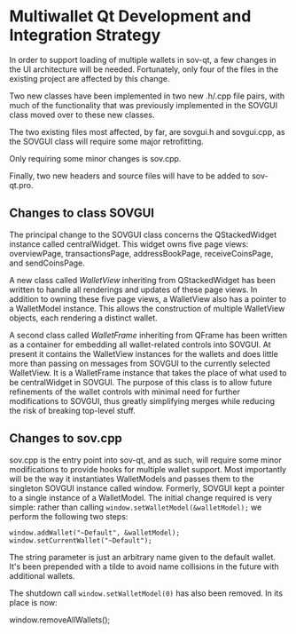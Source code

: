 Multiwallet Qt Development and Integration Strategy
===================================================

In order to support loading of multiple wallets in sov-qt, a few changes in the UI architecture will be needed.
Fortunately, only four of the files in the existing project are affected by this change.

Two new classes have been implemented in two new .h/.cpp file pairs, with much of the functionality that was previously
implemented in the SOVGUI class moved over to these new classes.

The two existing files most affected, by far, are sovgui.h and sovgui.cpp, as the SOVGUI class will require
some major retrofitting.

Only requiring some minor changes is sov.cpp.

Finally, two new headers and source files will have to be added to sov-qt.pro.

Changes to class SOVGUI
---------------------------
The principal change to the SOVGUI class concerns the QStackedWidget instance called centralWidget.
This widget owns five page views: overviewPage, transactionsPage, addressBookPage, receiveCoinsPage, and sendCoinsPage.

A new class called *WalletView* inheriting from QStackedWidget has been written to handle all renderings and updates of
these page views. In addition to owning these five page views, a WalletView also has a pointer to a WalletModel instance.
This allows the construction of multiple WalletView objects, each rendering a distinct wallet.

A second class called *WalletFrame* inheriting from QFrame has been written as a container for embedding all wallet-related
controls into SOVGUI. At present it contains the WalletView instances for the wallets and does little more than passing on messages
from SOVGUI to the currently selected WalletView. It is a WalletFrame instance
that takes the place of what used to be centralWidget in SOVGUI. The purpose of this class is to allow future
refinements of the wallet controls with minimal need for further modifications to SOVGUI, thus greatly simplifying
merges while reducing the risk of breaking top-level stuff.

Changes to sov.cpp
----------------------
sov.cpp is the entry point into sov-qt, and as such, will require some minor modifications to provide hooks for
multiple wallet support. Most importantly will be the way it instantiates WalletModels and passes them to the
singleton SOVGUI instance called window. Formerly, SOVGUI kept a pointer to a single instance of a WalletModel.
The initial change required is very simple: rather than calling `window.setWalletModel(&walletModel);` we perform the
following two steps:

	window.addWallet("~Default", &walletModel);
	window.setCurrentWallet("~Default");

The string parameter is just an arbitrary name given to the default wallet. It's been prepended with a tilde to avoid name collisions in the future with additional wallets.

The shutdown call `window.setWalletModel(0)` has also been removed. In its place is now:

window.removeAllWallets();
